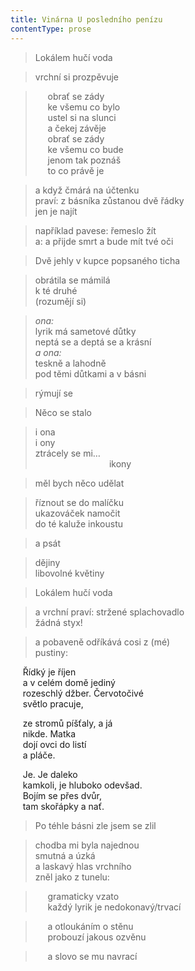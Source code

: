 ```yaml
---
title: Vinárna U posledního penízu
contentType: prose
---
```


> Lokálem hučí voda

  

> vrchní si prozpěvuje

  

>      obrať se zády  
>      ke všemu co bylo  
>      ustel si na slunci  
>      a čekej závěje  
>      obrať se zády  
>      ke všemu co bude  
>      jenom tak poznáš  
>      to co právě je

  

> a když čmárá na účtenku  
> praví: z básníka zůstanou dvě řádky  
> jen je najít

  

> například pavese: řemeslo žít  
> a: a přijde smrt a bude mít tvé oči

  

> Dvě jehly v kupce popsaného ticha

  

> obrátila se mámilá  
> k té druhé  
> (rozumějí si)

  

> _ona:_  
> lyrik má sametové důtky  
> neptá se a deptá se a krásní  
> _a ona:_  
> teskně a lahodně  
> pod těmi důtkami a v básni

  

> rýmují se

  

> Něco se stalo

  

> i ona  
> i ony  
> ztrácely se mi…  
>                               ikony

  

> měl bych něco udělat

  

> říznout se do malíčku  
> ukazováček namočit  
> do té kaluže inkoustu

  

> a psát

  

> dějiny  
> libovolné květiny

  

> Lokálem hučí voda

  

> a vrchní praví: stržené splachovadlo  
> žádná styx!

  

> a pobaveně odříkává cosi z (mé)  
> pustiny:

  

     Řídký je říjen  
     a v celém domě jediný  
     rozeschlý džber. Červotočivé  
     světlo pracuje,

  

     ze stromů píšťaly, a já  
     nikde. Matka  
     dojí ovci do listí  
     a pláče.

  

     Je. Je daleko  
     kamkoli, je hluboko odevšad.  
     Bojím se přes dvůr,  
     tam skořápky a nať.

  

> Po téhle básni zle jsem se zlil

  

> chodba mi byla najednou  
> smutná a úzká  
> a laskavý hlas vrchního  
> zněl jako z tunelu:

  

>      gramaticky vzato  
>      každý lyrik je nedokonavý/trvací

  

>      a otloukáním o stěnu  
>      probouzí jakous ozvěnu

  

>      a slovo se mu navrací
